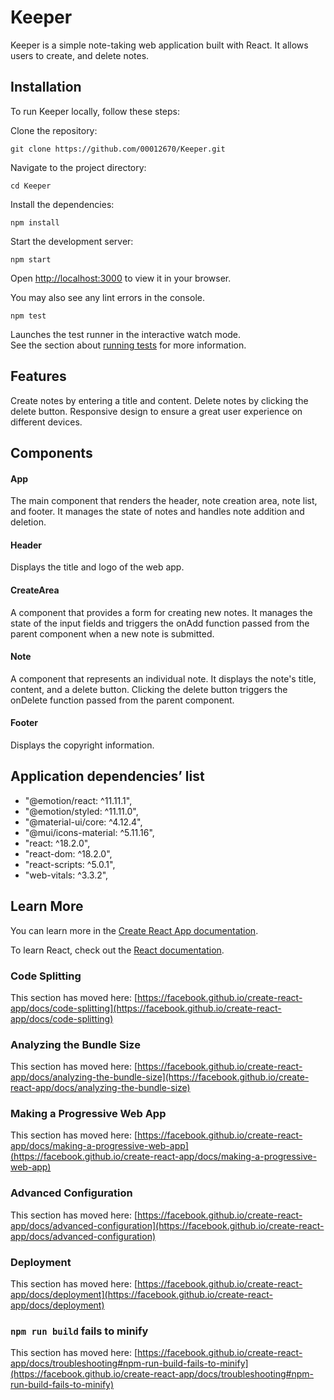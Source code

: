 # Keeper 
Keeper is a simple note-taking web application built with React. It allows users to create, and delete notes.

## Installation
To run Keeper locally, follow these steps:

Clone the repository:

 `git clone https://github.com/00012670/Keeper.git`

Navigate to the project directory:

 `cd Keeper`

Install the dependencies:

 `npm install`

Start the development server:

 `npm start`

Open [http://localhost:3000](http://localhost:3000) to view it in your browser.

You may also see any lint errors in the console.

`npm test`

Launches the test runner in the interactive watch mode.\
See the section about [running tests](https://facebook.github.io/create-react-app/docs/running-tests) for more information.


## Features
Create notes by entering a title and content.
Delete notes by clicking the delete button.
Responsive design to ensure a great user experience on different devices.

## Components
#### App
The main component that renders the header, note creation area, note list, and footer. It manages the state of notes and handles note addition and deletion.

#### Header
Displays the title and logo of the web app.

#### CreateArea
A component that provides a form for creating new notes. It manages the state of the input fields and triggers the onAdd function passed from the parent component when a new note is submitted.

#### Note
A component that represents an individual note. It displays the note's title, content, and a delete button. Clicking the delete button triggers the onDelete function passed from the parent component.

#### Footer
Displays the copyright information.

## Application dependencies’ list
  
 - "@emotion/react: ^11.11.1",
 - "@emotion/styled: ^11.11.0",
 - "@material-ui/core: ^4.12.4",
 - "@mui/icons-material: ^5.11.16",
 - "react: ^18.2.0",
 - "react-dom: ^18.2.0",
 - "react-scripts: ^5.0.1",
 - "web-vitals: ^3.3.2",


## Learn More

You can learn more in the [Create React App documentation](https://facebook.github.io/create-react-app/docs/getting-started).

To learn React, check out the [React documentation](https://reactjs.org/).

### Code Splitting

This section has moved here: [https://facebook.github.io/create-react-app/docs/code-splitting](https://facebook.github.io/create-react-app/docs/code-splitting)

### Analyzing the Bundle Size

This section has moved here: [https://facebook.github.io/create-react-app/docs/analyzing-the-bundle-size](https://facebook.github.io/create-react-app/docs/analyzing-the-bundle-size)

### Making a Progressive Web App

This section has moved here: [https://facebook.github.io/create-react-app/docs/making-a-progressive-web-app](https://facebook.github.io/create-react-app/docs/making-a-progressive-web-app)

### Advanced Configuration

This section has moved here: [https://facebook.github.io/create-react-app/docs/advanced-configuration](https://facebook.github.io/create-react-app/docs/advanced-configuration)

### Deployment

This section has moved here: [https://facebook.github.io/create-react-app/docs/deployment](https://facebook.github.io/create-react-app/docs/deployment)

### `npm run build` fails to minify

This section has moved here: [https://facebook.github.io/create-react-app/docs/troubleshooting#npm-run-build-fails-to-minify](https://facebook.github.io/create-react-app/docs/troubleshooting#npm-run-build-fails-to-minify)
